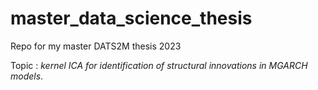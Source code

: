 # master_data_science_thesis
Repo for my master DATS2M thesis 2023

Topic :  _kernel ICA for identification of structural innovations in MGARCH models_. 
